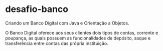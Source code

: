 # desafio-banco
Criando um Banco Digital com Java e Orientação a Objetos.

O Banco Digital oferece aos seus clientes dois tipos de contas, corrente e poupança, as quais possuem as funcionalidades de depósito, saque e transferência entre contas das própria instituição.
